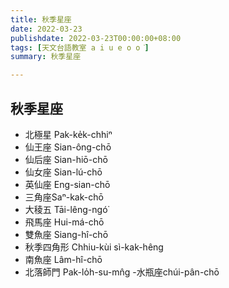 ```yaml
---
title: 秋季星座
date: 2022-03-23
publishdate: 2022-03-23T00:00:00+08:00
tags: [天文台語教室 a i u e o o͘]
summary: 秋季星座

---
```


## 秋季星座
- 北極星 Pak-ke̍k-chhiⁿ
- 仙王座 Sian-ông-chō
- 仙后座 Sian-hiō-chō
- 仙女座 Sian-lú-chō
- 英仙座 Eng-sian-chō
- 三角座Saⁿ-kak-chō
- 大稜五 Tāi-lêng-ngó͘
- 飛馬座 Hui-má-chō
- 雙魚座 Siang-hî-chō
- 秋季四角形 Chhiu-kùi sì-kak-hêng
- 南魚座 Lâm-hî-chō
- 北落師門 Pak-lo̍h-su-mn̂g
 -水瓶座chúi-pân-chō
